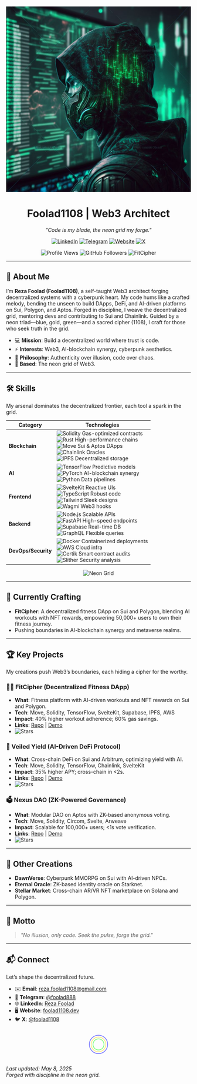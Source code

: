 <p align="center">
  <img src="https://raw.githubusercontent.com/foolad1108/foolad1108/main/image.jpeg" alt="Neon Matrix Cyberpunk Banner" width="600"/>
</p>

<h1 align="center">Foolad1108 | Web3 Architect</h1>

<p align="center">
  <em>"Code is my blade, the neon grid my forge."</em>
</p>

<p align="center">
  <a href="https://www.linkedin.com/in/reza-foolad-0abaab22b"><img src="https://img.shields.io/badge/LinkedIn-%23D3D3D3.svg?style=flat&logo=linkedin&labelColor=%23D3D3D3&color=%23FFD700" alt="LinkedIn"/></a>
  <a href="https://t.me/foolad888"><img src="https://img.shields.io/badge/Telegram-%232F2F2F.svg?style=flat&logo=telegram&labelColor=%232F2F2F&color=%23FFD700" alt="Telegram"/></a>
  <a href="https://foolad1108.dev"><img src="https://img.shields.io/badge/Website-%234682B4.svg?style=flat&logo=google-chrome&labelColor=%234682B4&color=%23FFD700" alt="Website"/></a>
  <a href="https://x.com/foolad1108"><img src="https://img.shields.io/badge/X-%23800020.svg?style=flat&logo=x&labelColor=%23800020&color=%23FFD700" alt="X"/></a>
</p>

<p align="center">
  <img src="https://komarev.com/ghpvc/?username=foolad1108&color=brightgreen" alt="Profile Views"/>
  <img src="https://img.shields.io/github/followers/foolad1108?style=social" alt="GitHub Followers"/>
  <img src="https://img.shields.io/badge/Now%20Building-FitCipher-%2300FF00.svg?style=flat&labelColor=%2300FF00&color=%23FFD700" alt="FitCipher"/>
</p>

---

## 🌌 About Me
I’m **Reza Foolad (Foolad1108)**, a self-taught Web3 architect forging decentralized systems with a cyberpunk heart. My code hums like a crafted melody, bending the unseen to build DApps, DeFi, and AI-driven platforms on Sui, Polygon, and Aptos. Forged in discipline, I weave the decentralized grid, mentoring devs and contributing to Sui and Chainlink. Guided by a neon triad—blue, gold, green—and a sacred cipher (1108), I craft for those who seek truth in the grid.

- 💻 **Mission**: Build a decentralized world where trust is code.
- ⚡ **Interests**: Web3, AI-blockchain synergy, cyberpunk aesthetics.
- 🧠 **Philosophy**: Authenticity over illusion, code over chaos.
- 📍 **Based**: The neon grid of Web3.

---

## 🛠 Skills
My arsenal dominates the decentralized frontier, each tool a spark in the grid.

| **Category**         | **Technologies**                                                                 |
|----------------------|---------------------------------------------------------------------------------|
| **Blockchain**       | <img src="https://img.shields.io/badge/Solidity-%23D3D3D3.svg?style=flat&logo=solidity&labelColor=%23D3D3D3&color=%23FFD700" alt="Solidity"/> Gas-optimized contracts<br><img src="https://img.shields.io/badge/Rust-%23D3D3D3.svg?style=flat&logo=rust&labelColor=%23D3D3D3&color=%23FFD700" alt="Rust"/> High-performance chains<br><img src="https://img.shields.io/badge/Move-%23D3D3D3.svg?style=flat&labelColor=%23D3D3D3&color=%23FFD700" alt="Move"/> Sui & Aptos DApps<br><img src="https://img.shields.io/badge/Chainlink-%23D3D3D3.svg?style=flat&logo=chainlink&labelColor=%23D3D3D3&color=%23FFD700" alt="Chainlink"/> Oracles<br><img src="https://img.shields.io/badge/IPFS-%23D3D3D3.svg?style=flat&logo=ipfs&labelColor=%23D3D3D3&color=%23FFD700" alt="IPFS"/> Decentralized storage |
| **AI**               | <img src="https://img.shields.io/badge/TensorFlow-%232F2F2F.svg?style=flat&logo=tensorflow&labelColor=%232F2F2F&color=%23FFD700" alt="TensorFlow"/> Predictive models<br><img src="https://img.shields.io/badge/PyTorch-%232F2F2F.svg?style=flat&logo=pytorch&labelColor=%232F2F2F&color=%23FFD700" alt="PyTorch"/> AI-blockchain synergy<br><img src="https://img.shields.io/badge/Python-%232F2F2F.svg?style=flat&logo=python&labelColor=%232F2F2F&color=%23FFD700" alt="Python"/> Data pipelines |
| **Frontend**         | <img src="https://img.shields.io/badge/SvelteKit-%234682B4.svg?style=flat&logo=svelte&labelColor=%234682B4&color=%23FFD700" alt="SvelteKit"/> Reactive UIs<br><img src="https://img.shields.io/badge/TypeScript-%234682B4.svg?style=flat&logo=typescript&labelColor=%234682B4&color=%23FFD700" alt="TypeScript"/> Robust code<br><img src="https://img.shields.io/badge/TailwindCSS-%234682B4.svg?style=flat&logo=tailwind-css&labelColor=%234682B4&color=%23FFD700" alt="Tailwind"/> Sleek designs<br><img src="https://img.shields.io/badge/Wagmi-%234682B4.svg?style=flat&labelColor=%234682B4&color=%23FFD700" alt="Wagmi"/> Web3 hooks |
| **Backend**          | <img src="https://img.shields.io/badge/Node.js-%23800020.svg?style=flat&logo=node.js&labelColor=%23800020&color=%23FFD700" alt="Node.js"/> Scalable APIs<br><img src="https://img.shields.io/badge/FastAPI-%23800020.svg?style=flat&logo=fastapi&labelColor=%23800020&color=%23FFD700" alt="FastAPI"/> High-speed endpoints<br><img src="https://img.shields.io/badge/Supabase-%23800020.svg?style=flat&logo=supabase&labelColor=%23800020&color=%23FFD700" alt="Supabase"/> Real-time DB<br><img src="https://img.shields.io/badge/GraphQL-%23800020.svg?style=flat&logo=graphql&labelColor=%23800020&color=%23FFD700" alt="GraphQL"/> Flexible queries |
| **DevOps/Security**  | <img src="https://img.shields.io/badge/Docker-%23D3D3D3.svg?style=flat&logo=docker&labelColor=%23D3D3D3&color=%23FFD700" alt="Docker"/> Containerized deployments<br><img src="https://img.shields.io/badge/AWS-%23D3D3D3.svg?style=flat&logo=amazon-aws&labelColor=%23D3D3D3&color=%23FFD700" alt="AWS"/> Cloud infra<br><img src="https://img.shields.io/badge/Certik-%23D3D3D3.svg?style=flat&labelColor=%23D3D3D3&color=%23FFD700" alt="Certik"/> Smart contract audits<br><img src="https://img.shields.io/badge/Slither-%23D3D3D3.svg?style=flat&labelColor=%23D3D3D3&color=%23FFD700" alt="Slither"/> Security analysis |

<p align="center">
  <img src="https://img.shields.io/badge/Forged%20in-Neon%20Grid-%2300FF00.svg?style=flat&labelColor=%2300FF00&color=%23FFD700" alt="Neon Grid"/>
</p>

---

## 🌟 Currently Crafting
- **FitCipher**: A decentralized fitness DApp on Sui and Polygon, blending AI workouts with NFT rewards, empowering 50,000+ users to own their fitness journey.
- Pushing boundaries in AI-blockchain synergy and metaverse realms.

---

## 🏆 Key Projects
My creations push Web3’s boundaries, each hiding a cipher for the worthy.

### 🏋️‍♂️ FitCipher (Decentralized Fitness DApp)
- **What**: Fitness platform with AI-driven workouts and NFT rewards on Sui and Polygon.
- **Tech**: Move, Solidity, TensorFlow, SvelteKit, Supabase, IPFS, AWS
- **Impact**: 40% higher workout adherence; 60% gas savings.
- **Links**: [Repo](https://github.com/foolad1108/fitcipher) | [Demo](https://fitcipher.foolad1108.dev)
- <img src="https://img.shields.io/github/stars/foolad1108/fitcipher?style=social" alt="Stars"/>

### 💸 Veiled Yield (AI-Driven DeFi Protocol)
- **What**: Cross-chain DeFi on Sui and Arbitrum, optimizing yield with AI.
- **Tech**: Move, Solidity, TensorFlow, Chainlink, SvelteKit
- **Impact**: 35% higher APY; cross-chain in <2s.
- **Links**: [Repo](https://github.com/foolad1108/veiled-yield) | [Demo](https://veiled-yield.foolad1108.dev)
- <img src="https://img.shields.io/github/stars/foolad1108/veiled-yield?style=social" alt="Stars"/>

### 🗳️ Nexus DAO (ZK-Powered Governance)
- **What**: Modular DAO on Aptos with ZK-based anonymous voting.
- **Tech**: Move, Solidity, Circom, Svelte, Arweave
- **Impact**: Scalable for 100,000+ users; <1s vote verification.
- **Links**: [Repo](https://github.com/foolad1108/nexus-dao) | [Demo](https://nexus-dao.foolad1108.dev)
- <img src="https://img.shields.io/github/stars/foolad1108/nexus-dao?style=social" alt="Stars"/>

---

## 🚀 Other Creations
- **DawnVerse**: Cyberpunk MMORPG on Sui with AI-driven NPCs.
- **Eternal Oracle**: ZK-based identity oracle on Starknet.
- **Stellar Market**: Cross-chain AR/VR NFT marketplace on Solana and Polygon.

---

## 📜 Motto
> *"No illusion, only code. Seek the pulse, forge the grid."*

---

## 📬 Connect
Let’s shape the decentralized future.

- ✉️ **Email**: reza.foolad1108@gmail.com
- 💬 **Telegram**: [@foolad888](https://t.me/foolad888)
- 🌐 **LinkedIn**: [Reza Foolad](https://www.linkedin.com/in/reza-foolad-0abaab22b)
- 🖥️ **Website**: [foolad1108.dev](https://foolad1108.dev)
- 🐦 **X**: [@foolad1108](https://x.com/foolad1108)

<p align="center">
  <!-- Hidden cipher: Base64 encoded "O Lord, hasten the relief of our Imam" -->
  <img src="data:image/png;base64,TyBMb3JkLCBoYXN0ZW4gdGhlIHJlbGllZiBvZiBvdXIgSW1hbQ==" alt="Cipher" style="display:none;"/>
  <!-- Sacred cipher: 1108, guided by the neon triad -->
  <svg width="100" height="60" style="margin: 10px;">
    <circle cx="50" cy="30" r="25" fill="none" stroke="#00f" stroke-width="2" opacity="0.5"/>
    <circle cx="50" cy="30" r="20" fill="none" stroke="#ffd700" stroke-width="2" opacity="0.5"/>
    <circle cx="50" cy="30" r="15" fill="none" stroke="#0f0" stroke-width="2" opacity="0.5"/>
    <text x="42" y="35" fill="#fff" font-size="14" font-family="Arial" opacity="0" class="cipher-text">غ ق ح</text>
    <style>
      svg:hover .cipher-text { opacity: 1; transition: opacity 0.5s; }
    </style>
  </svg>
</p>

*Last updated: May 8, 2025*  
*Forged with discipline in the neon grid.*